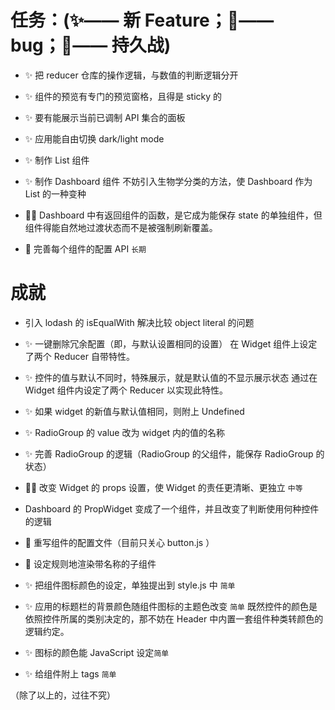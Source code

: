 # 任务：(✨—— 新 Feature；🐞—— bug；🎈—— 持久战)

- ✨ 把 reducer 仓库的操作逻辑，与数值的判断逻辑分开

- ✨ 组件的预览有专门的预览窗格，且得是 sticky 的

- ✨ 要有能展示当前已调制 API 集合的面板

- ✨ 应用能自由切换 dark/light mode

* ✨ 制作 List 组件

* ✨ 制作 Dashboard 组件
  不妨引入生物学分类的方法，使 Dashboard 作为 List 的一种变种

* 🐞💥 Dashboard 中有返回组件的函数，是它成为能保存 state 的单独组件，但组件得能自然地过渡状态而不是被强制刷新覆盖。

* 🎈 完善每个组件的配置 API `长期`

# 成就

- 引入 lodash 的 isEqualWith 解决比较 object literal 的问题
- ✨ 一键删除冗余配置（即，与默认设置相同的设置）
  在 Widget 组件上设定了两个 Reducer 自带特性。

- ✨ 控件的值与默认不同时，特殊展示，就是默认值的不显示展示状态
  通过在 Widget 组件内设定了两个 Reducer 以实现此特性。

- ✨ 如果 widget 的新值与默认值相同，则附上 Undefined

- ✨ RadioGroup 的 value 改为 widget 内的值的名称

- ✨ 完善 RadioGroup 的逻辑（RadioGroup 的父组件，能保存 RadioGroup 的状态）

- 🐞💥 改变 Widget 的 props 设置，使 Widget 的责任更清晰、更独立 `中等`

- Dashboard 的 PropWidget 变成了一个组件，并且改变了判断使用何种控件的逻辑

- 🔬 重写组件的配置文件（目前只关心 button.js ）

- 🔬 设定规则地渲染带名称的子组件

- ✨ 把组件图标颜色的设定，单独提出到 style.js 中 `简单`

- ✨ 应用的标题栏的背景颜色随组件图标的主题色改变 `简单`
  既然控件的颜色是依照控件所属的类别决定的，那不妨在 Header 中内置一套组件种类转颜色的逻辑约定。

- ✨ 图标的颜色能 JavaScript 设定`简单`

- ✨ 给组件附上 tags `简单`

（除了以上的，过往不究）
